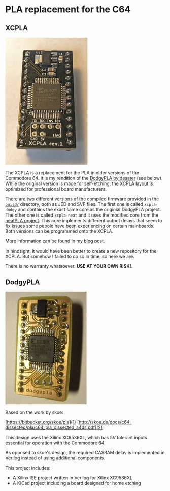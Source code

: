 # PLA replacement for the C64

## XCPLA
![XCPLA picture](xcpla_shot.jpg)

The XCPLA is a replacement for the PLA in older versions of the Commodore 64. It is my rendition of the [DodgyPLA by desater](https://github.com/desaster/c64-dodgypla) (see below). While the original version is made for self-etching, the XCPLA layout is optimized for professional board manufacturers.

There are two different versions of the compiled firmware provided in the [`build/`](./build/) directory, both as JED and SVF files. The first one is called `xcpla-dodgy` and contains the exact same core as the originial DodgyPLA project. The other one is called `xcpla-neat` and it uses the modified core from the [neatPLA project][3]. This core implements different output delays that seem to [fix issues][4] some pepole have been experiencing on certain mainboards. Both versions can be programmed onto the XCPLA.

More information can be found in my [blog post](https://www.hackup.net/2019/05/the-xcpla-yet-another-pla-replacement/).

In hindsight, it would have been better to create a new repository for the XCPLA. But somehow I failed to do so in time, so here we are.

There is no warranty whatsoever. **USE AT YOUR OWN RISK!**.

## DodgyPLA
![DodgyPLA picture](dodgypla_shot.jpg)

Based on the work by skoe:

[https://bitbucket.org/skoe/pla](1)
[http://skoe.de/docs/c64-dissected/pla/c64_pla_dissected_a4ds.pdf](2)

This design uses the Xilinx XC9536XL, which has 5V tolerant inputs essential
for operation with the Commodore 64.

As opposed to skoe's design, the required CASRAM delay is implemented in
Verilog instead of using additional components.

This project includes:

* A Xilinx ISE project written in Verilog for Xilinx XC9536XL
* A KiCad project including a board designed for home etching

[3]: https://github.com/1c3d1v3r/neatPLA
[4]: https://github.com/desaster/c64-dodgypla/issues/4
